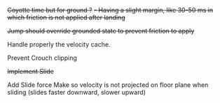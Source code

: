 ~~Coyotte time but for ground ?~~
    ~~- Having a slight margin, like 30-50 ms in which friction is not applied after landing~~

~~Jump should override grounded state to prevent friction to apply~~

Handle properly the velocity cache.

Prevent Crouch clipping

~~Implement Slide~~

Add Slide force
Make so velocity is not projected on floor plane when sliding (slides faster downward, slower upward)
